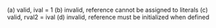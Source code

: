 (a) valid, ival = 1
(b) invalid, reference cannot be assigned to literals
(c) valid, rval2 = ival
(d) invalid, reference must be initialized when defined